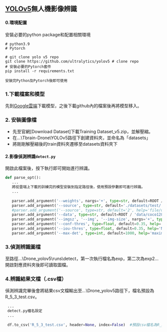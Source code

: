 ## [YOLOv5](https://github.com/ultralytics/yolov5)無人機影像辨識


#### 0.環境配置

安裝必要的python package和配置相關環境

```
# python3.9
# Pytorch

# git clone yolo v5 repo
git clone https://github.com/ultralytics/yolov5 # clone repo
# 安裝必要的Pytorch套件
pip install -r requirements.txt

安裝完Python及Pytorch後即可使用
```

### 1.下載檔案和模型

先到[Google雲端](https://drive.google.com/file/d/1fEzqibY4f4cPhFUk-V3eVRywVwaG8esJ/view?usp=share_link)下載模型，之後下載github內的檔案後再將模型移入。

### 2. 安裝圖像檔

- 先至官網[Download Dataset]下載Training Dataset_v5.zip，並解壓縮。
- 在...\Tbrain-Drone\YOLOv5路徑下創建資料夾，並命名為「datasets」
- 將剛剛解壓縮後的train資料夾遷移至datasets資料夾下

#### 2.影像偵測辨識`detect.py`

開啟此檔案後，按下執行即可開始進行辨識。

 ```python
def parse_opt():
    ...
    將從雲端上下載的訓練完的模型安裝到指定路徑後，使用預設參數即可進行辨識。
    ...
    
    parser.add_argument('--weights', nargs='+', type=str, default=ROOT / 'R_4_2_x.pt', help='model path or triton URL')   #預設模型名稱為「R_4_2_x.pt」
    parser.add_argument('--source', type=str, default='./datasets/test/', help='file/dir/URL/glob/screen/0(webcam)')    #要辨識的圖檔路徑
    #parser.add_argument('--source', type=str, default='2', help='file/dir/URL/glob/screen/0(webcam)')
    parser.add_argument('--data', type=str, default=ROOT / 'data/coco128.yaml', help='(optional) dataset.yaml path')    #使用coco128訓練集
    parser.add_argument('--imgsz', '--img', '--img-size', nargs='+', type=int, default=[1280,1920], help='inference size h,w')    #解析度設為1920 x 1280
    parser.add_argument('--conf-thres', type=float, default=0.35, help='confidence threshold')    #信心指數設為0.35
    parser.add_argument('--iou-thres', type=float, default=0.35, help='NMS IoU threshold')    #IoU設為0.35
    parser.add_argument('--max-det', type=int, default=1000, help='maximum detections per image')   #最大偵測張數
 ```
 
 ### 3.偵測辨識圖檔
 
 至路徑...\Drone_yolov5\runs\detect，第一次執行檔名為exp，第二次為exp2...
 開啟對應資料夾後即可讀取圖檔。
 
  ### 4.辨識結果文檔（.csv檔）
  
  偵測辨識完畢後會將結果csv文檔輸出至...\Drone_yolov5路徑下，檔名預設為R_5_3_test.csv。
  
 ```python
  ...
  detect.py檔名設定
  ...
  
  df.to_csv('R_5_3_test.csv', header=None, index=False)  #預設csv檔名為R_5_3_test.csv
  
 ```
